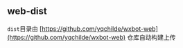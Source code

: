 ## web-dist

`dist`目录由 [https://github.com/yqchilde/wxbot-web](https://github.com/yqchilde/wxbot-web) 仓库自动构建上传